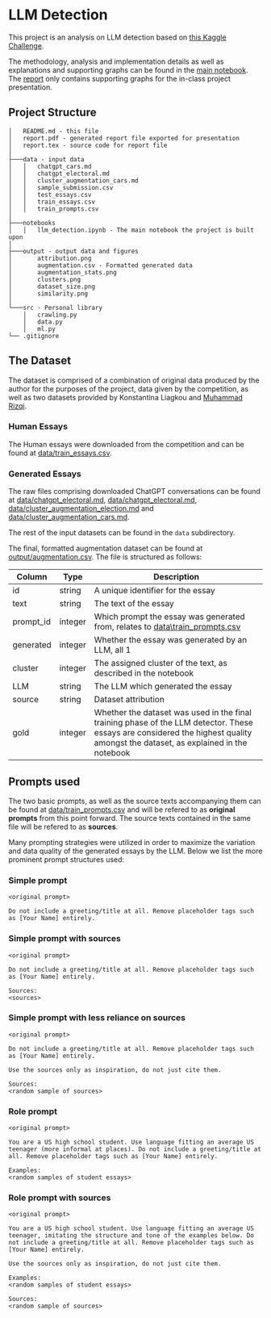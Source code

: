 # LLM Detection

This project is an analysis on LLM detection based on [this Kaggle Challenge](https://www.kaggle.com/competitions/llm-detect-ai-generated-text).

The methodology, analysis and implementation details as well as explanations and supporting graphs can be found in the [main notebook](notebooks/llm_detection.ipynb). The [report](report.pdf) only contains supporting graphs for the in-class project presentation.

## Project Structure

```
│   README.md - this file
│   report.pdf - generated report file exported for presentation
│   report.tex - source code for report file
│
├───data - input data 
│   │   chatgpt_cars.md
│   │   chatgpt_electoral.md
│   │   cluster_augmentation_cars.md
│   │   sample_submission.csv
│   │   test_essays.csv
│   │   train_essays.csv
│   │   train_prompts.csv
│
├───notebooks
│   │   llm_detection.ipynb - The main notebook the project is built upon
│
├───output - output data and figures
│       attribution.png
│       augmentation.csv - Formatted generated data
│       augmentation_stats.png 
│       clusters.png
│       dataset_size.png
│       similarity.png
│
└───src - Personal library
    │   crawling.py
    │   data.py
    │   ml.py
└── .gitignore
```

## The Dataset

The dataset is comprised of a combination of original data produced by the author for the purposes of the project, data given by the competition, as well as two datasets provided by Konstantina Liagkou and 
[Muhammad Rizqi](https://www.kaggle.com/datasets/kingki19/llm-generated-essay-using-palm-from-google-gen-ai).

### Human Essays

The Human essays were downloaded from the competition and can be found at [data/train_essays.csv](data/train_essays.csv).


### Generated Essays

The raw files comprising downloaded ChatGPT conversations can be found at [data/chatgpt_electoral.md](data/chatgpt_electoral.md), [data/chatgpt_electoral.md](data/chatgpt_electoral.md), [data/cluster_augmentation_election.md](data/cluster_augmentation_election.md) and [data/cluster_augmentation_cars.md](data/cluster_augmentation_cars.md).

The rest of the input datasets can be found in the `data` subdirectory.

The final, formatted augmentation dataset can be found at [output/augmentation.csv](output/augmentation.csv). The file is structured as follows:

| Column | Type | Description  |
|---|---|---|
| id  | string | A unique identifier for the essay  |
| text  | string | The text of the essay  |
|  prompt_id | integer |  Which prompt the essay was generated from, relates to [data\train_prompts.csv](data\train_prompts.csv) |
| generated | integer | Whether the essay was generated by an LLM, all 1  |
| cluster |  integer | The assigned cluster of the text, as described in the notebook |  
| LLM |  string | The LLM which generated the essay |
| source |  string | Dataset attribution |
| gold | integer | Whether the dataset was used in the final training phase of the LLM detector. These essays are considered the highest quality amongst the dataset, as explained in the notebook |


## Prompts used

The two basic prompts, as well as the source texts accompanying them can be found at [data/train_prompts.csv](data/train_prompts.csv) and will be refered to as **original prompts** from this point forward. The source texts contained in the same file will be refered to as **sources**.

Many prompting strategies were utilized in order to maximize the variation and data quality of the generated essays by the LLM. Below we list the more prominent prompt structures used:

### Simple prompt

```
<original prompt>

Do not include a greeting/title at all. Remove placeholder tags such as [Your Name] entirely. 
```

### Simple prompt with sources

```
<original prompt>

Do not include a greeting/title at all. Remove placeholder tags such as [Your Name] entirely. 

Sources:
<sources>
```


### Simple prompt with less reliance on sources 

```
<original prompt>

Do not include a greeting/title at all. Remove placeholder tags such as [Your Name] entirely. 

Use the sources only as inspiration, do not just cite them.

Sources:
<random sample of sources>
```


### Role prompt
```
<original prompt>

You are a US high school student. Use language fitting an average US teenager (more informal at places). Do not include a greeting/title at all. Remove placeholder tags such as [Your Name] entirely. 

Examples:
<random samples of student essays>
```

### Role prompt with sources
```
<original prompt>

You are a US high school student. Use language fitting an average US teenager, imitating the structure and tone of the examples below. Do not include a greeting/title at all. Remove placeholder tags such as [Your Name] entirely. 

Use the sources only as inspiration, do not just cite them.

Examples:
<random samples of student essays>

Sources:
<random sample of sources>
```